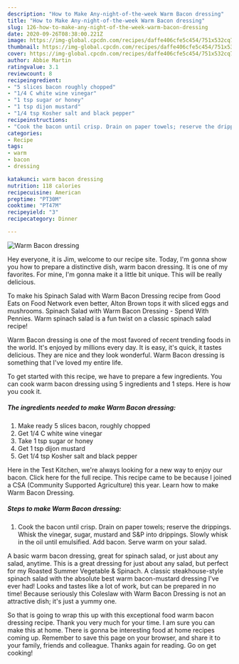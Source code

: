 ```yaml
---
description: "How to Make Any-night-of-the-week Warm Bacon dressing"
title: "How to Make Any-night-of-the-week Warm Bacon dressing"
slug: 126-how-to-make-any-night-of-the-week-warm-bacon-dressing
date: 2020-09-26T08:38:00.221Z
image: https://img-global.cpcdn.com/recipes/daffe406cfe5c454/751x532cq70/warm-bacon-dressing-recipe-main-photo.jpg
thumbnail: https://img-global.cpcdn.com/recipes/daffe406cfe5c454/751x532cq70/warm-bacon-dressing-recipe-main-photo.jpg
cover: https://img-global.cpcdn.com/recipes/daffe406cfe5c454/751x532cq70/warm-bacon-dressing-recipe-main-photo.jpg
author: Abbie Martin
ratingvalue: 3.1
reviewcount: 8
recipeingredient:
- "5 slices bacon roughly chopped"
- "1/4 C white wine vinegar"
- "1 tsp sugar or honey"
- "1 tsp dijon mustard"
- "1/4 tsp Kosher salt and black pepper"
recipeinstructions:
- "Cook the bacon until crisp. Drain on paper towels; reserve the drippings. Whisk the vinegar, sugar, mustard and S&amp;P into drippings. Slowly whisk in the oil until emulsified. Add bacon. Serve warm on your salad."
categories:
- Recipe
tags:
- warm
- bacon
- dressing

katakunci: warm bacon dressing 
nutrition: 118 calories
recipecuisine: American
preptime: "PT30M"
cooktime: "PT47M"
recipeyield: "3"
recipecategory: Dinner

---
```



![Warm Bacon dressing](https://img-global.cpcdn.com/recipes/daffe406cfe5c454/751x532cq70/warm-bacon-dressing-recipe-main-photo.jpg)

Hey everyone, it is Jim, welcome to our recipe site. Today, I'm gonna show you how to prepare a distinctive dish, warm bacon dressing. It is one of my favorites. For mine, I'm gonna make it a little bit unique. This will be really delicious.

To make his Spinach Salad with Warm Bacon Dressing recipe from Good Eats on Food Network even better, Alton Brown tops it with sliced eggs and mushrooms. Spinach Salad with Warm Bacon Dressing - Spend With Pennies. Warm spinach salad is a fun twist on a classic spinach salad recipe!

Warm Bacon dressing is one of the most favored of recent trending foods in the world. It's enjoyed by millions every day. It is easy, it's quick, it tastes delicious. They are nice and they look wonderful. Warm Bacon dressing is something that I've loved my entire life.


To get started with this recipe, we have to prepare a few ingredients. You can cook warm bacon dressing using 5 ingredients and 1 steps. Here is how you cook it.

<!--inarticleads1-->

##### The ingredients needed to make Warm Bacon dressing:

1. Make ready 5 slices bacon, roughly chopped
1. Get 1/4 C white wine vinegar
1. Take 1 tsp sugar or honey
1. Get 1 tsp dijon mustard
1. Get 1/4 tsp Kosher salt and black pepper


Here in the Test Kitchen, we&#39;re always looking for a new way to enjoy our bacon. Click here for the full recipe. This recipe came to be because I joined a CSA (Community Supported Agriculture) this year. Learn how to make Warm Bacon Dressing. 

<!--inarticleads2-->

##### Steps to make Warm Bacon dressing:

1. Cook the bacon until crisp. Drain on paper towels; reserve the drippings. Whisk the vinegar, sugar, mustard and S&amp;P into drippings. Slowly whisk in the oil until emulsified. Add bacon. Serve warm on your salad.


A basic warm bacon dressing, great for spinach salad, or just about any salad, anytime. This is a great dressing for just about any salad, but perfect for my Roasted Summer Vegetable &amp; Spinach. A classic steakhouse-style spinach salad with the absolute best warm bacon-mustard dressing I&#39;ve ever had! Looks and tastes like a lot of work, but can be prepared in no time! Because seriously this Coleslaw with Warm Bacon Dressing is not an attractive dish; it&#39;s just a yummy one. 

So that is going to wrap this up with this exceptional food warm bacon dressing recipe. Thank you very much for your time. I am sure you can make this at home. There is gonna be interesting food at home recipes coming up. Remember to save this page on your browser, and share it to your family, friends and colleague. Thanks again for reading. Go on get cooking!
